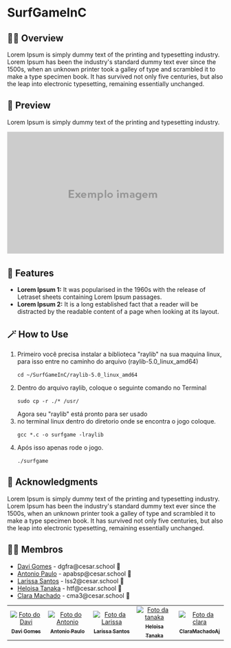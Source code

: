 # SurfGameInC


## 😶‍🌫️ Overview

Lorem Ipsum is simply dummy text of the printing and typesetting industry. Lorem Ipsum has been the industry's standard dummy text ever since the 1500s, when an unknown printer took a galley of type and scrambled it to make a type specimen book. It has survived not only five centuries, but also the leap into electronic typesetting, remaining essentially unchanged.

## 👀 Preview
Lorem Ipsum is simply dummy text of the printing and typesetting industry.

<div id="top" align="center">
    <a href="https://github.com/Thomazrlima/MyAnimeList-Theme#readme">
        <img src="https://raw.githubusercontent.com/iuricode/readme-template/main/repositorio/imagem.png" width="700">
    </a>
</div>

## 🚀 Features

- **Lorem Ipsum 1:** It was popularised in the 1960s with the release of Letraset sheets containing Lorem Ipsum passages.
- **Lorem Ipsum 2:** It is a long established fact that a reader will be distracted by the readable content of a page when looking at its layout.

## 🪄 How to Use


1. Primeiro você precisa instalar a biblioteca "raylib" na sua maquina linux, para isso entre no caminho do arquivo (raylib-5.0_linux_amd64)
   ```
   cd ~/SurfGameInC/raylib-5.0_linux_amd64
   ```
2. Dentro do arquivo raylib, coloque o seguinte comando no Terminal
   ```
   sudo cp -r ./* /usr/
   ```
   Agora seu "raylib" está pronto para ser usado
3. no terminal linux dentro do diretorio onde se encontra o jogo coloque.
   ```
   gcc *.c -o surfgame -lraylib
   ```
4. Após isso apenas rode o jogo.
   ```
   ./surfgame
   ```


## 💞 Acknowledgments

Lorem Ipsum is simply dummy text of the printing and typesetting industry. Lorem Ipsum has been the industry's standard dummy text ever since the 1500s, when an unknown printer took a galley of type and scrambled it to make a type specimen book. It has survived not only five centuries, but also the leap into electronic typesetting, remaining essentially unchanged.

## 👩‍💻 Membros

<ul>
  <li>
    <a href="https://github.com/daviruy61">Davi Gomes</a> -
    dgfra@cesar.school 📩
  </li>
  <li>
    <a href="https://github.com/apabsp">Antonio Paulo</a> -
    apabsp@cesar.school 📩
  </li>
  <li>
    <a href="https://github.com/lariisantos">Larissa Santos</a> -
    lss2@cesar.school 📩
  </li>
  <li>
    <a href="https://github.com/helotanaka">Heloisa Tanaka</a> -
    htf@cesar.school 📩
  </li>
  <li>
    <a href="https://github.com/ClaraMachadoAj">Clara Machado</a> -
    cma3@cesar.school 📩
  </li>
</ul>

<table>
  <tr>
    <td align="center">
      <a href="https://github.com/daviruy61">
        <img src="https://avatars3.githubusercontent.com/daviruy61" width="100px;" alt="Foto do Davi"/><br>
        <sub>
          <b>Davi Gomes</b>
        </sub>
      </a>
    </td>
    <td align="center">
      <a href="https://github.com/apabsp">
        <img src="https://avatars.githubusercontent.com/apabsp" width="100px;" alt="Foto do Antonio"/><br>
        <sub>
          <b>Antonio Paulo</b>
        </sub>
      </a>
    </td>
    <td align="center">
      <a href="https://github.com/lariisantos">
        <img src="https://avatars.githubusercontent.com/lariisantos" width="100px;" alt="Foto da Larissa"/><br>
        <sub>
          <b>Larissa Santos</b>
        </sub>
      </a>
    </td>
    <td align="center">
      <a href="https://github.com/helotanaka">
        <img src="https://avatars.githubusercontent.com/helotanaka" width="100px;" alt="Foto da tanaka"/><br>
        <sub>
          <b>Heloisa Tanaka</b>
        </sub>
      </a>
    </td>
    <td align="center">
      <a href="https://github.com/ClaraMachadoAj">
        <img src="https://avatars.githubusercontent.com/ClaraMachadoAj" width="100px;" alt="Foto da clara"/><br>
        <sub>
          <b>ClaraMachadoAj</b>
        </sub>
      </a>
    </td>
  </tr>
</table>

